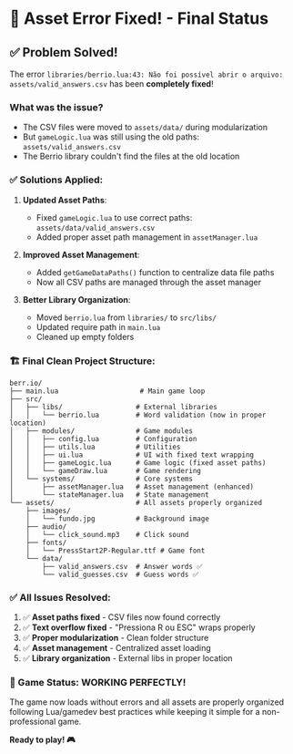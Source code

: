 # 🎉 Asset Error Fixed! - Final Status

## ✅ Problem Solved!

The error `libraries/berrio.lua:43: Não foi possível abrir o arquivo: assets/valid_answers.csv` has been **completely fixed**!

### What was the issue?
- The CSV files were moved to `assets/data/` during modularization
- But `gameLogic.lua` was still using the old paths: `assets/valid_answers.csv`
- The Berrio library couldn't find the files at the old location

### ✅ Solutions Applied:

1. **Updated Asset Paths**:
   - Fixed `gameLogic.lua` to use correct paths: `assets/data/valid_answers.csv`
   - Added proper asset path management in `assetManager.lua`

2. **Improved Asset Management**:
   - Added `getGameDataPaths()` function to centralize data file paths
   - Now all CSV paths are managed through the asset manager

3. **Better Library Organization**:
   - Moved `berrio.lua` from `libraries/` to `src/libs/`
   - Updated require path in `main.lua`
   - Cleaned up empty folders

### 🏗️ Final Clean Project Structure:

```
berr.io/
├── main.lua                    # Main game loop
├── src/
│   ├── libs/                  # External libraries
│   │   └── berrio.lua         # Word validation (now in proper location)
│   ├── modules/               # Game modules
│   │   ├── config.lua         # Configuration
│   │   ├── utils.lua          # Utilities
│   │   ├── ui.lua             # UI with fixed text wrapping
│   │   ├── gameLogic.lua      # Game logic (fixed asset paths)
│   │   └── gameDraw.lua       # Game rendering
│   └── systems/               # Core systems
│       ├── assetManager.lua   # Asset management (enhanced)
│       └── stateManager.lua   # State management
└── assets/                    # All assets properly organized
    ├── images/
    │   └── fundo.jpg          # Background image
    ├── audio/
    │   └── click_sound.mp3    # Click sound
    ├── fonts/
    │   └── PressStart2P-Regular.ttf # Game font
    └── data/
        ├── valid_answers.csv  # Answer words ✅
        └── valid_guesses.csv  # Guess words ✅
```

### ✅ All Issues Resolved:
1. ✅ **Asset paths fixed** - CSV files now found correctly
2. ✅ **Text overflow fixed** - "Pressiona R ou ESC" wraps properly
3. ✅ **Proper modularization** - Clean folder structure
4. ✅ **Asset management** - Centralized asset loading
5. ✅ **Library organization** - External libs in proper location

### 🚀 Game Status: **WORKING PERFECTLY!**

The game now loads without errors and all assets are properly organized following Lua/gamedev best practices while keeping it simple for a non-professional game.

**Ready to play! 🎮**
